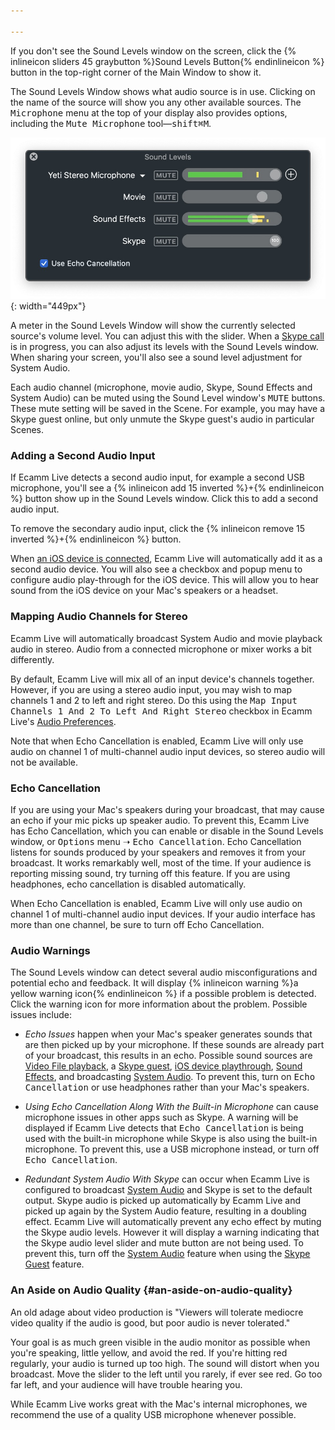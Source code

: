 ```yaml
---

---
```

If you don't see the Sound Levels window on the screen, click the {% inlineicon sliders 45 graybutton %}Sound Levels Button{% endinlineicon %} button in the top-right corner of the Main Window to show it.

The Sound Levels Window shows what audio source is in use. Clicking on the name of the source will show you any other available sources. The <samp>Microphone</samp> menu at the top of your display also provides options, including the <samp>Mute Microphone</samp> tool—<kbd>shift</kbd><kbd title="command">⌘</kbd><kbd>M</kbd>.

![Sound Levels Window](/assets/img/sound-levels.jpg "Sound Levels Window"){: width="449px"}

A meter in the Sound Levels Window will show the currently selected source's volume level. You can adjust this with the slider.  When a [Skype call](../008-remote-guests-via-skype) is in progress, you can also adjust its levels with the Sound Levels window. When sharing your screen, you'll also see a sound level adjustment for System Audio.

Each audio channel (microphone, movie audio, Skype, Sound Effects and System Audio) can be muted using the Sound Level window's <samp>MUTE</samp> buttons. These mute setting will be saved in the Scene. For example, you may have a Skype guest online, but only unmute the Skype guest's audio in particular Scenes.

### Adding a Second Audio Input

If Ecamm Live detects a second audio input, for example a second USB microphone, you'll see a {% inlineicon add 15 inverted %}+{% endinlineicon %} button show up in the Sound Levels window. Click this to add a second audio input. 

To remove the secondary audio input, click the {% inlineicon remove 15 inverted %}+{% endinlineicon %} button.

When [an iOS device is connected](../003-camera-mode/#broadcasting-your-ios-devices-screen), Ecamm Live will automatically add it as a second audio device. You will also see a checkbox and popup menu to configure audio play-through for the iOS device. This will allow you to hear sound from the iOS device on your Mac's speakers or a headset.

### Mapping Audio Channels for Stereo

Ecamm Live will automatically broadcast System Audio and movie playback audio in stereo. Audio from a connected microphone or mixer works a bit differently.

By default, Ecamm Live will mix all of an input device's channels together. However, if you are using a stereo audio input, you may wish to map channels 1 and 2 to left and right stereo. Do this using the <samp>Map Input Channels 1 And 2 To Left And Right Stereo</samp> checkbox in Ecamm Live's [Audio Preferences](../016-other-options/#audio-preferences).

Note that when Echo Cancellation is enabled, Ecamm Live will only use audio on channel 1 of multi-channel audio input devices, so stereo audio will not be available.

### Echo Cancellation

If you are using your Mac's speakers during your broadcast, that may cause an echo if your mic picks up speaker audio. To prevent this, Ecamm Live has Echo Cancellation, which you can enable or disable in the Sound Levels window, or <samp>Options</samp> menu ➝ <samp>Echo Cancellation</samp>. Echo Cancellation listens for sounds produced by your speakers and removes it from your broadcast. It works remarkably well, most of the time. If your audience is reporting missing sound, try turning off this feature. If you are using headphones, echo cancellation is disabled automatically.

When Echo Cancellation is enabled, Ecamm Live will only use audio on channel 1 of multi-channel audio input devices. If your audio interface has more than one channel, be sure to turn off Echo Cancellation.

### Audio Warnings

The Sound Levels window can detect several audio misconfigurations and potential echo and feedback. It will display {% inlineicon warning %}a yellow warning icon{% endinlineicon %} if a possible problem is detected. Click the warning icon for more information about the problem. Possible issues include:

* *Echo Issues* happen when your Mac's speaker generates sounds that are then picked up by your microphone. If these sounds are already part of your broadcast, this results in an echo. Possible sound sources are [Video File playback](../005-video-file-mode/), a [Skype guest](../008-remote-guests-via-skype/), [iOS device playthrough](#adding-a-second-audio-input), [Sound Effects](../014-sound-effects/), and broadcasting [System Audio](../004-screenshare-mode/#system-audio). To prevent this, turn on <samp>Echo Cancellation</samp> or use headphones rather than your Mac's speakers.

* *Using Echo Cancellation Along With the Built-in Microphone* can cause microphone issues in other apps such as Skype. A warning will be displayed if Ecamm Live detects that <samp>Echo Cancellation</samp> is being used with the built-in microphone while Skype is also using the built-in microphone.  To prevent this, use a USB microphone instead, or turn off <samp>Echo Cancellation</samp>.

* *Redundant System Audio With Skype* can occur when Ecamm Live is configured to broadcast [System Audio](../004-screenshare-mode/#system-audio) and Skype is set to the default output. Skype audio is picked up automatically by Ecamm Live and picked up again by the System Audio feature, resulting in a doubling effect. Ecamm Live will automatically prevent any echo effect by muting the Skype audio levels. However it will display a warning indicating that the Skype audio level slider and mute button are not being used. To prevent this, turn off the [System Audio](../004-screenshare-mode/#system-audio) feature when using the [Skype Guest](../008-remote-guests-via-skype/) feature. 


<aside class="notice" markdown="1">

### An Aside on Audio Quality {#an-aside-on-audio-quality}

An old adage about video production is "Viewers will tolerate mediocre video quality if the audio is good, but poor audio is never tolerated."

Your goal is as much green visible in the audio monitor as possible when you're speaking, little yellow, and avoid the red. If you're hitting red regularly, your audio is turned up too high. The sound will distort when you broadcast. Move the slider to the left until you rarely, if ever see red. Go too far left, and your audience will have trouble hearing you.

While Ecamm Live works great with the Mac's internal microphones, we recommend the use of a quality USB microphone whenever possible.

</aside>